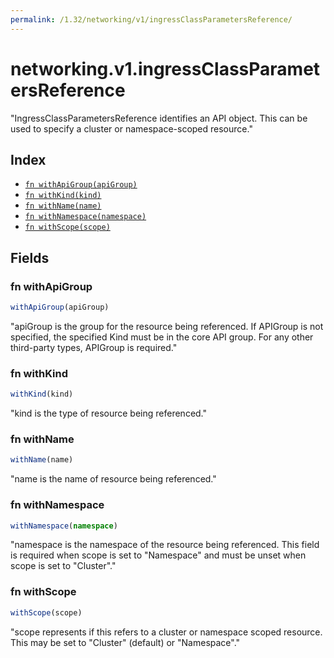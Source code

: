 ```yaml
---
permalink: /1.32/networking/v1/ingressClassParametersReference/
---
```


# networking.v1.ingressClassParametersReference

"IngressClassParametersReference identifies an API object. This can be used to specify a cluster or namespace-scoped resource."

## Index

* [`fn withApiGroup(apiGroup)`](#fn-withapigroup)
* [`fn withKind(kind)`](#fn-withkind)
* [`fn withName(name)`](#fn-withname)
* [`fn withNamespace(namespace)`](#fn-withnamespace)
* [`fn withScope(scope)`](#fn-withscope)

## Fields

### fn withApiGroup

```ts
withApiGroup(apiGroup)
```

"apiGroup is the group for the resource being referenced. If APIGroup is not specified, the specified Kind must be in the core API group. For any other third-party types, APIGroup is required."

### fn withKind

```ts
withKind(kind)
```

"kind is the type of resource being referenced."

### fn withName

```ts
withName(name)
```

"name is the name of resource being referenced."

### fn withNamespace

```ts
withNamespace(namespace)
```

"namespace is the namespace of the resource being referenced. This field is required when scope is set to \"Namespace\" and must be unset when scope is set to \"Cluster\"."

### fn withScope

```ts
withScope(scope)
```

"scope represents if this refers to a cluster or namespace scoped resource. This may be set to \"Cluster\" (default) or \"Namespace\"."